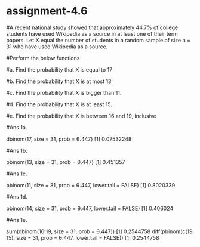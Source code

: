 # assignment-4.6
#A recent national study showed that approximately 44.7% of college students have used Wikipedia as a source in at least one of their term papers. Let X equal the number of students in a random sample of size n = 31 who have used Wikipedia as a source.

#Perform the below functions

#a. Find the probability that X is equal to 17

#b. Find the probability that X is at most 13

#c. Find the probability that X is bigger than 11.

#d. Find the probability that X is at least 15.

#e. Find the probability that X is between 16 and 19, inclusive


#Ans 1a.

dbinom(17, size = 31, prob = θ.447)
[1] 0.07532248


#Ans 1b.

pbinom(13, size = 31, prob = θ.447)
[1] 0.451357

#Ans 1c.

pbinom(11, size = 31, prob = θ.447, lower.tail = FALSE)
[1] 0.8020339

#Ans 1d.

pbinom(14, size = 31, prob = θ.447, lower.tail = FALSE)
[1] 0.406024

#Ans 1e.

sum(dbinom(16:19, size = 31, prob = θ.447))
[1] 0.2544758
diff(pbinom(c(19, 15), size = 31, prob = θ.447, lower.tail = FALSE))
[1] 0.2544758
